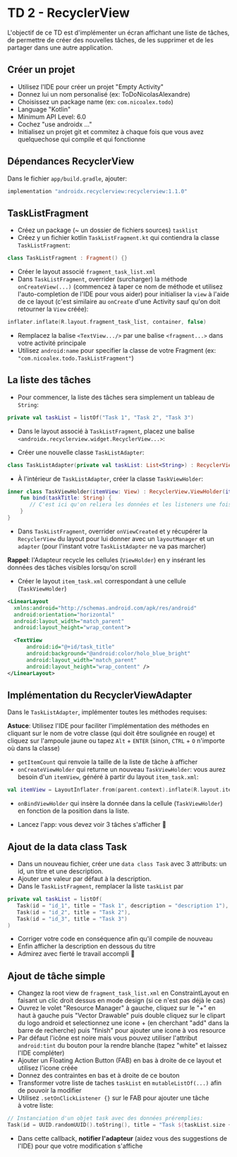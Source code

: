 # TD 2 - RecyclerView

L'objectif de ce TD est d'implémenter un écran affichant une liste de tâches, de permettre de créer des nouvelles tâches, de les supprimer et de les partager dans une autre application.

## Créer un projet

- Utilisez l'IDE pour créer un projet "Empty Activity"
- Donnez lui un nom personalisé (ex: ToDoNicolasAlexandre)
- Choisissez un package name (ex: `com.nicoalex.todo`)
- Language "Kotlin"
- Minimum API Level: 6.0
- Cochez "use androidx ..."
- Initialisez un projet git et commitez à chaque fois que vous avez quelquechose qui compile et qui fonctionne

## Dépendances RecyclerView
Dans le fichier `app/build.gradle`, ajouter:

```groovy
implementation "androidx.recyclerview:recyclerview:1.1.0"
```

## TaskListFragment
- Créez un package (~ un dossier de fichiers sources) `tasklist`
- Créez y un fichier kotlin `TaskListFragment.kt` qui contiendra la classe `TaskListFragment`:

```kotlin
class TaskListFragment : Fragment() {}
```

- Créer le layout associé `fragment_task_list.xml`
- Dans `TaskListFragment`, overrider (surcharger) la méthode `onCreateView(...)` (commencez à taper ce nom de méthode et utilisez l'auto-completion de l'IDE pour vous aider) pour initialiser la `view` à l'aide de ce layout (c'est similaire au `onCreate` d'une Activity sauf qu'on doit retourner la `View` créée):

```kotlin
inflater.inflate(R.layout.fragment_task_list, container, false)
```
- Remplacez la balise `<TextView.../>` par une balise `<fragment...>` dans votre activité principale
- Utilisez `android:name` pour specifier la classe de votre Fragment (ex: `"com.nicoalex.todo.TaskListFragment"`)

## La liste des tâches

- Pour commencer, la liste des tâches sera simplement un tableau de `String`:

```kotlin
private val taskList = listOf("Task 1", "Task 2", "Task 3")
```

- Dans le layout associé à `TaskListFragment`, placez une balise `<androidx.recyclerview.widget.RecyclerView...>`:

- Créer une nouvelle classe `TaskListAdapter`:

```kotlin
class TaskListAdapter(private val taskList: List<String>) : RecyclerView.Adapter<TaskViewHolder>() {}
```

- À l'intérieur de `TaskListAdapter`, créer la classe `TaskViewHolder`:

```kotlin
inner class TaskViewHolder(itemView: View) : RecyclerView.ViewHolder(itemView) {
	fun bind(taskTitle: String) {
	   // C'est ici qu'on reliera les données et les listeners une fois l'adapteur implémenté
	}
}
```

- Dans `TaskListFragment`, overrider `onViewCreated` et y récupérer la `RecyclerView` du layout pour lui donner avec un `layoutManager` et un `adapter` (pour l'instant votre `TaskListAdapter` ne va pas marcher)

**Rappel**: l'Adapteur recycle les cellules (`ViewHolder`) en y insérant les données des tâches visibles lorsqu'on scroll


- Créer le layout `item_task.xml` correspondant à une cellule (`TaskViewHolder`)

```xml
<LinearLayout 
  xmlns:android="http://schemas.android.com/apk/res/android"
  android:orientation="horizontal" 
  android:layout_width="match_parent"
  android:layout_height="wrap_content">

  <TextView
      android:id="@+id/task_title"
      android:background="@android:color/holo_blue_bright"
      android:layout_width="match_parent"
      android:layout_height="wrap_content" />
</LinearLayout>
```

## Implémentation du RecyclerViewAdapter

Dans le `TaskListAdapter`, implémenter toutes les méthodes requises:

**Astuce**: Utilisez l'IDE pour faciliter l'implémentation des méthodes en cliquant sur le nom de votre classe (qui doit être soulignée en rouge) et cliquez sur l'ampoule jaune ou tapez `Alt` + `ENTER` (sinon, `CTRL` + `O` n'importe où dans la classe)

- `getItemCount` qui renvoie la taille de la liste de tâche à afficher
- `onCreateViewHolder` qui returne un nouveau `TaskViewHolder`: vous aurez besoin d'un `itemView`, généré à partir du layout `item_task.xml`: 

```kotlin
val itemView = LayoutInflater.from(parent.context).inflate(R.layout.item_task, parent, false)
```

- `onBindViewHolder` qui insère la donnée dans la cellule (`TaskViewHolder`) en fonction de la position dans la liste.

- Lancez l'app: vous devez voir 3 tâches s'afficher 👏

## Ajout de la data class Task

- Dans un nouveau fichier, créer une `data class Task` avec 3 attributs: un id, un titre et une description. 
- Ajouter une valeur par défaut à la description.
- Dans le `TaskListFragment`, remplacer la liste `taskList` par

 ```kotlin       
private val taskList = listOf(
	Task(id = "id_1", title = "Task 1", description = "description 1"), 
	Task(id = "id_2", title = "Task 2"), 
	Task(id = "id_3", title = "Task 3")
)
```

- Corriger votre code en conséquence afin qu'il compile de nouveau
- Enfin afficher la description en dessous du titre
- Admirez avec fierté le travail accompli 🤩


## Ajout de tâche simple

- Changez la root view de `fragment_task_list.xml` en ConstraintLayout en faisant un clic droit dessus en mode design (si ce n'est pas déjà le cas)
- Ouvrez le volet "Resource Manager" à gauche, cliquez sur le "+" en haut à gauche puis "Vector Drawable" puis double cliquez sur le clipart du logo android et selectionnez une icone + (en cherchant "add" dans la barre de recherche) puis "finish" pour ajouter une icone à vos resource
- Par défaut l'icône est noire mais vous pouvez utiliser l'attribut `android:tint` du bouton pour la rendre blanche (tapez "white" et laissez l'IDE compléter)
- Ajouter un Floating Action Button (FAB) en bas à droite de ce layout et utilisez l'icone créée 
- Donnez des contraintes en bas et à droite de ce bouton
- Transformer votre liste de taches `taskList` en `mutableListOf(...)` afin de pouvoir la modifier 
- Utilisez `.setOnClickListener {}` sur le FAB pour ajouter une tâche à votre liste:

```kotlin
// Instanciation d'un objet task avec des données préremplies:
Task(id = UUID.randomUUID().toString(), title = "Task ${taskList.size + 1}")
```

- Dans cette callback, **notifier l'adapteur** (aidez vous des suggestions de l'IDE) pour que votre modification s'affiche
